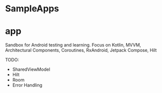 # SampleApps
# app
Sandbox for Android testing and learning.
Focus on Kotlin, MVVM, Architectural Components, Coroutines, RxAndroid, Jetpack Compose, Hilt


TODO:
- SharedViewModel
- Hilt
- Room
- Error Handling
